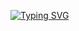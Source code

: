 [![Typing SVG](https://readme-typing-svg.demolab.com?font=Fira+Code&pause=1000&width=435&lines=%F0%9F%91%8B+Hi%2C+I%E2%80%99m+SHAHID+SHAIKH;I'm+a+Data+Analyst+%F0%9F%93%8A;%F0%9F%91%80+I%E2%80%99m+interested+in+Machine+Learning+and+Data+Science;I%E2%80%99m+currently+learning+DevOps+%F0%9F%8C%B1)](https://git.io/typing-svg)

